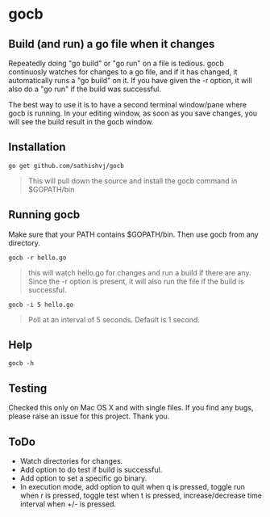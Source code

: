 gocb
===

## Build (and run) a go file when it changes
Repeatedly doing "go build" or "go run" on a file is tedious.  gocb continuosly watches for changes to a go file, and if it has changed, it automatically runs a "go build" on it.  If you have given the -r option, it will also do a "go run" if the build was successful.

The best way to use it is to have a second terminal window/pane where gocb is running.  In your editing window, as soon as you save changes, you will see the build result in the gocb window.

## Installation
```
go get github.com/sathishvj/gocb
```

> This will pull down the source and install the gocb command in $GOPATH/bin

## Running gocb
Make sure that your PATH contains $GOPATH/bin.  Then use gocb from any directory.

```
gocb -r hello.go 
```
> this will watch hello.go for changes and run a build if there are any.  Since the -r option is present, it will also run the file if the build is successful.


```
gocb -i 5 hello.go 
```
> Poll at an interval of 5 seconds.  Default is 1 second.

## Help
```
gocb -h
```

## Testing
Checked this only on Mac OS X and with single files. If you find any bugs, please raise an issue for this project.  Thank you.

## ToDo
* Watch directories for changes.
* Add option to do test if build is successful.
* Add option to set a specific go binary.
* In execution mode, add option to quit when q is pressed, toggle run when r is pressed, toggle test when t is pressed, increase/decrease time interval when +/- is pressed.
